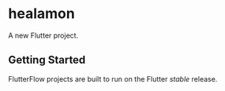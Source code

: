 # healamon

A new Flutter project.

## Getting Started

FlutterFlow projects are built to run on the Flutter _stable_ release.
